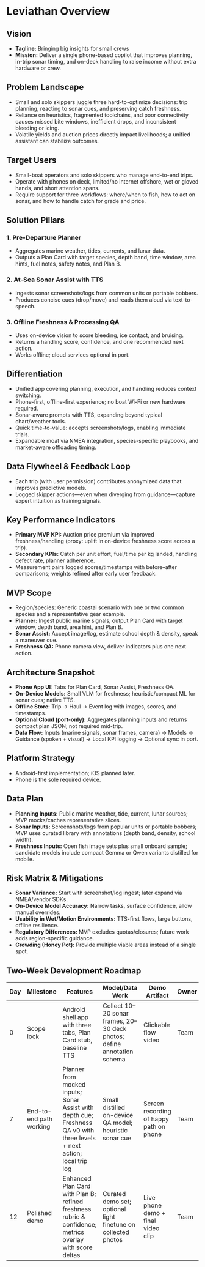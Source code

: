 # Leviathan Overview

## Vision

- **Tagline:** Bringing big insights for small crews
- **Mission:** Deliver a single phone-based copilot that improves planning, in-trip sonar timing, and on-deck handling to raise income without extra hardware or crew.

## Problem Landscape

- Small and solo skippers juggle three hard-to-optimize decisions: trip planning, reacting to sonar cues, and preserving catch freshness.
- Reliance on heuristics, fragmented toolchains, and poor connectivity causes missed bite windows, inefficient drops, and inconsistent bleeding or icing.
- Volatile yields and auction prices directly impact livelihoods; a unified assistant can stabilize outcomes.

## Target Users

- Small-boat operators and solo skippers who manage end-to-end trips.
- Operate with phones on deck, limited/no internet offshore, wet or gloved hands, and short attention spans.
- Require support for three workflows: where/when to fish, how to act on sonar, and how to handle catch for grade and price.

## Solution Pillars

### 1. Pre-Departure Planner

- Aggregates marine weather, tides, currents, and lunar data.
- Outputs a Plan Card with target species, depth band, time window, area hints, fuel notes, safety notes, and Plan B.

### 2. At-Sea Sonar Assist with TTS

- Ingests sonar screenshots/logs from common units or portable bobbers.
- Produces concise cues (drop/move) and reads them aloud via text-to-speech.

### 3. Offline Freshness & Processing QA

- Uses on-device vision to score bleeding, ice contact, and bruising.
- Returns a handling score, confidence, and one recommended next action.
- Works offline; cloud services optional in port.

## Differentiation

- Unified app covering planning, execution, and handling reduces context switching.
- Phone-first, offline-first experience; no boat Wi-Fi or new hardware required.
- Sonar-aware prompts with TTS, expanding beyond typical chart/weather tools.
- Quick time-to-value: accepts screenshots/logs, enabling immediate trials.
- Expandable moat via NMEA integration, species-specific playbooks, and market-aware offloading timing.

## Data Flywheel & Feedback Loop

- Each trip (with user permission) contributes anonymized data that improves predictive models.
- Logged skipper actions—even when diverging from guidance—capture expert intuition as training signals.

## Key Performance Indicators

- **Primary MVP KPI:** Auction price premium via improved freshness/handling (proxy: uplift in on-device freshness score across a trip).
- **Secondary KPIs:** Catch per unit effort, fuel/time per kg landed, handling defect rate, planner adherence.
- Measurement pairs logged scores/timestamps with before–after comparisons; weights refined after early user feedback.

## MVP Scope

- Region/species: Generic coastal scenario with one or two common species and a representative gear example.
- **Planner:** Ingest public marine signals, output Plan Card with target window, depth band, area hint, and Plan B.
- **Sonar Assist:** Accept image/log, estimate school depth & density, speak a maneuver cue.
- **Freshness QA:** Phone camera view, deliver indicators plus one next action.

## Architecture Snapshot

- **Phone App UI:** Tabs for Plan Card, Sonar Assist, Freshness QA.
- **On-Device Models:** Small VLM for freshness; heuristic/compact ML for sonar cues; native TTS.
- **Offline Store:** Trip → Haul → Event log with images, scores, and timestamps.
- **Optional Cloud (port-only):** Aggregates planning inputs and returns compact plan JSON; not required mid-trip.
- **Data Flow:** Inputs (marine signals, sonar frames, camera) → Models → Guidance (spoken + visual) → Local KPI logging → Optional sync in port.

## Platform Strategy

- Android-first implementation; iOS planned later.
- Phone is the sole required device.

## Data Plan

- **Planning Inputs:** Public marine weather, tide, current, lunar sources; MVP mocks/caches representative slices.
- **Sonar Inputs:** Screenshots/logs from popular units or portable bobbers; MVP uses curated library with annotations (depth band, density, school width).
- **Freshness Inputs:** Open fish image sets plus small onboard sample; candidate models include compact Gemma or Qwen variants distilled for mobile.

## Risk Matrix & Mitigations

- **Sonar Variance:** Start with screenshot/log ingest; later expand via NMEA/vendor SDKs.
- **On-Device Model Accuracy:** Narrow tasks, surface confidence, allow manual overrides.
- **Usability in Wet/Motion Environments:** TTS-first flows, large buttons, offline resilience.
- **Regulatory Differences:** MVP excludes quotas/closures; future work adds region-specific guidance.
- **Crowding (Honey Pot):** Provide multiple viable areas instead of a single spot.

## Two-Week Development Roadmap

| Day | Milestone               | Features                                                                                                                 | Model/Data Work                                                         | Demo Artifact                           | Owner |
| --- | ----------------------- | ------------------------------------------------------------------------------------------------------------------------ | ----------------------------------------------------------------------- | --------------------------------------- | ----- |
| 0   | Scope lock              | Android shell app with three tabs, Plan Card stub, baseline TTS                                                          | Collect 10–20 sonar frames, 20–30 deck photos; define annotation schema | Clickable flow video                    | Team  |
| 7   | End-to-end path working | Planner from mocked inputs; Sonar Assist with depth cue; Freshness QA v0 with three levels + next action; local trip log | Small distilled on-device QA model; heuristic sonar cue                 | Screen recording of happy path on phone | Team  |
| 12  | Polished demo           | Enhanced Plan Card with Plan B; refined freshness rubric & confidence; metrics overlay with score deltas                 | Curated demo set; optional light finetune on collected photos           | Live phone demo + final video clip      | Team  |
